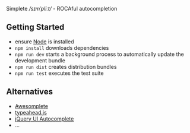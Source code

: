 Simplete _/sɪmˈpliːt/_ - ROCAful autocompletion


Getting Started
---------------

* ensure [Node](http://nodejs.org) is installed
* `npm install` downloads dependencies
* `npm run dev` starts a background process to automatically update the
  development bundle
* `npm run dist` creates distribution bundles
* `npm run test` executes the test suite


Alternatives
------------

* [Awesomplete](http://leaverou.github.io/awesomplete/)
* [typeahead.js](http://twitter.github.io/typeahead.js/)
* [jQuery UI Autocomplete](http://jqueryui.com/autocomplete/)
* &hellip;
